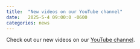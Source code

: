 ```yaml
---
title:  "New videos on our YouTube channel"
date:   2025-5-4 09:00:0 -0600
categories: news 
---
```

Check out our new videos on our [YouTube channel](https://www.youtube.com/@interactiveaudiolab8864).




